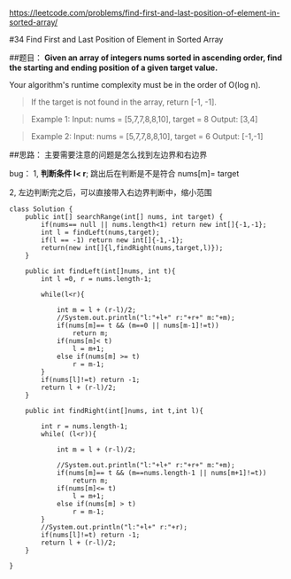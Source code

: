 https://leetcode.com/problems/find-first-and-last-position-of-element-in-sorted-array/

#34 Find First and Last Position of Element in Sorted Array


##题目：
**Given an array of integers nums sorted in ascending order, find the starting and ending position of a given target value.**

Your algorithm's runtime complexity must be in the order of O(log n).

>If the target is not found in the array, return [-1, -1].

>Example 1:
Input: nums = [5,7,7,8,8,10], target = 8
Output: [3,4]

>Example 2:
Input: nums = [5,7,7,8,8,10], target = 6
Output: [-1,-1]


##思路：
主要需要注意的问题是怎么找到左边界和右边界

bug：
1, **判断条件 l< r**; 跳出后在判断是不是符合 nums[m]= target

2, 左边判断完之后，可以直接带入右边界判断中，缩小范围

~~~
class Solution {
    public int[] searchRange(int[] nums, int target) {
        if(nums== null || nums.length<1) return new int[]{-1,-1};
        int l = findLeft(nums,target);
        if(l == -1) return new int[]{-1,-1};
        return(new int[]{l,findRight(nums,target,l)});
    }
    
    public int findLeft(int[]nums, int t){
        int l =0, r = nums.length-1;

        while(l<r){
            
            int m = l + (r-l)/2;
            //System.out.println("l:"+l+" r:"+r+" m:"+m);
            if(nums[m]== t && (m==0 || nums[m-1]!=t))
                return m;
            if(nums[m]< t)
                l = m+1;
            else if(nums[m] >= t)
                r = m-1;
        }
        if(nums[l]!=t) return -1;
        return l + (r-l)/2;
    }
    
    public int findRight(int[]nums, int t,int l){
        
        int r = nums.length-1;
        while( (l<r)){
            
            int m = l + (r-l)/2;
            
            //System.out.println("l:"+l+" r:"+r+" m:"+m);
            if(nums[m]== t && (m==nums.length-1 || nums[m+1]!=t))
                return m;
            if(nums[m]<= t)
                l = m+1;
            else if(nums[m] > t)
                r = m-1;
        }
        //System.out.println("l:"+l+" r:"+r);
        if(nums[l]!=t) return -1;
        return l + (r-l)/2;
    }

}

~~~
